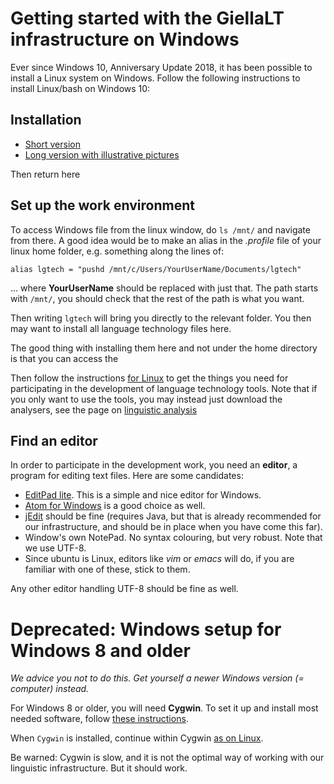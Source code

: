 
# Getting started with the GiellaLT infrastructure on Windows


Ever since Windows 10, Anniversary Update 2018, it has been possible to install a Linux system on Windows. Follow the following instructions to install Linux/bash on Windows 10:

## Installation


* [Short version](InstallingLinuxOnWindows.html)
* [Long version with illustrative pictures](https://www.howtogeek.com/249966/how-to-install-and-use-the-linux-bash-shell-on-windows-10/)

Then return here

## Set up the work environment


To access Windows file from the linux window, do `ls /mnt/` and navigate from there. A good idea would be to make an alias in the *.profile* file of your linux home folder, e.g. something along the lines of:

```
alias lgtech = "pushd /mnt/c/Users/YourUserName/Documents/lgtech"
```
... where **YourUserName** should be replaced with just that. The path starts with `/mnt/`, you should check that the rest of the path is what you want.

Then writing `lgtech` will bring you directly to the relevant folder. You then may want to install all language technology files here. 

The good thing with installing them here and not under the home directory is that you can access the 

Then follow the instructions [for Linux](GettingStartedOnLinux.html) to
get the things you need for participating in the development of
language technology tools. Note that if you only want to use the tools, you may instead just download the analysers, see the page on [linguistic analysis](https://giellalt.uit.no/ling/LinguisticAnalysis.html)


## Find an editor

In order to participate in the development work, you need an
**editor**, a program for editing text files. Here are some candidates:

- [EditPad lite](https://www.editpadlite.com/). This is a simple and nice editor for Windows. 
- [Atom for Windows](http://atom.io) is a good choice as well.  
- [jEdit](http://www.jedit.org) should be fine (requires
Java, but that is already recommended for our infrastructure, and
should be in place when you have come this far).
- Window's own NotePad. No syntax colouring, but very robust. Note that we use UTF-8.
- Since ubuntu is Linux, editors like *vim* or *emacs* will do, if you are familiar with one of these, stick to them.

Any other editor handling UTF-8 should be fine as well.


# Deprecated: Windows setup for Windows 8 and older

*We advice you not to do this. Get yourself a newer Windows version (= computer) instead.*

For Windows 8 or older, you will need **Cygwin**. To set it up and install most needed
software, follow [these instructions](CygwinSetup.html).


When `Cygwin` is installed, continue within Cygwin [as on Linux](GettingStartedOnLinux.html).


Be warned: Cygwin is slow, and it is not the optimal way of
working with our linguistic infrastructure. But it should
work.
